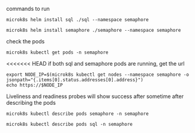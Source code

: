 commands to run
```
microk8s helm install sql ./sql --namespace semaphore
```
```
microk8s helm install semaphore ./semaphore --namespace semaphore
```
check the pods
```
microk8s kubectl get pods -n semaphore 
```
<<<<<<< HEAD
if both sql and semaphore pods are running, get the url
```
export NODE_IP=$(microk8s kubectl get nodes --namespace semaphore -o jsonpath="{.items[0].status.addresses[0].address}")
echo https://$NODE_IP
```
Liveliness and readiness probes will show success after sometime after describing the pods
```
microk8s kubectl describe pods semaphore -n semaphore
```
```
microk8s kubectl describe pods sql -n semaphore
```
